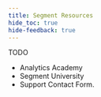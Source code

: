 ```yaml
---
title: Segment Resources
hide_toc: true
hide-feedback: true
---
```


TODO

- Analytics Academy
- Segment University
- Support Contact Form.
